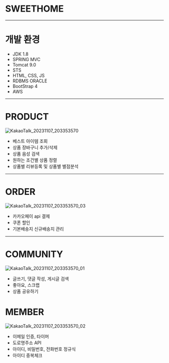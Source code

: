 # SWEETHOME
---
# 개발 환경
* JDK 1.8
* SPRING MVC
* Tomcat 9.0
* STS
* HTML, CSS, JS
* RDBMS ORACLE
* BootStrap 4<br>
* AWS<br>
---
# PRODUCT
![KakaoTalk_20231107_203353570](https://github.com/j22wd1603/sweethome/assets/131651560/272998f4-ea51-4ca4-a6f3-f910ea6dcda0)
- 베스트 아이템 조회
- 상품 장바구니 추가/삭제
- 상품 음성 검색 
- 원하는 조건별 상품 정렬
- 상품별 리뷰등록 및 상품별 별점분석<br>
---
# ORDER
![KakaoTalk_20231107_203353570_03](https://github.com/j22wd1603/sweethome/assets/131651560/bcb97de0-f875-43cb-951a-bf6108b9b3ff)
- 카카오페이 api 결제
- 쿠폰 할인
- 기본배송지 신규배송지 관리<br>
---
# COMMUNITY
![KakaoTalk_20231107_203353570_01](https://github.com/j22wd1603/sweethome/assets/131651560/276c4416-f047-4d04-a6bd-c097978c4f30)
- 글쓰기, 댓글 작성, 게시글 검색
- 좋아요, 스크랩
- 상품 공유하기<br>
# MEMBER
![KakaoTalk_20231107_203353570_02](https://github.com/j22wd1603/sweethome/assets/131651560/b3f7380c-867c-421f-9e91-a9bbefeac6be)
- 이메일 인증, 타이머
- 도로명주소 API
- 아이디, 비밀번호, 전화번호 정규식
- 아이디 중복체크
